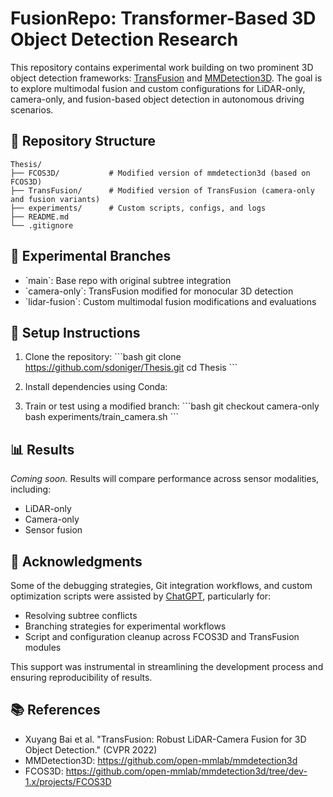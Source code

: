 # FusionRepo: Transformer-Based 3D Object Detection Research

This repository contains experimental work building on two prominent 3D object detection frameworks: [TransFusion](https://github.com/XuyangBai/TransFusion) and [MMDetection3D](https://github.com/open-mmlab/mmdetection3d). The goal is to explore multimodal fusion and custom configurations for LiDAR-only, camera-only, and fusion-based object detection in autonomous driving scenarios.

## 🔧 Repository Structure

```
Thesis/
├── FCOS3D/           # Modified version of mmdetection3d (based on FCOS3D)
├── TransFusion/      # Modified version of TransFusion (camera-only and fusion variants)
├── experiments/      # Custom scripts, configs, and logs
├── README.md
└── .gitignore
```

## 🧪 Experimental Branches

- \`main\`: Base repo with original subtree integration
- \`camera-only\`: TransFusion modified for monocular 3D detection
- \`lidar-fusion\`: Custom multimodal fusion modifications and evaluations

## 📄 Setup Instructions

1. Clone the repository:
   \`\`\`bash
   git clone https://github.com/sdoniger/Thesis.git
   cd Thesis
   \`\`\`

2. Install dependencies using Conda: 
3. Train or test using a modified branch:
   \`\`\`bash
   git checkout camera-only
   bash experiments/train_camera.sh
   \`\`\`

## 📊 Results

*Coming soon.* Results will compare performance across sensor modalities, including:
- LiDAR-only
- Camera-only
- Sensor fusion

## 🤖 Acknowledgments

Some of the debugging strategies, Git integration workflows, and custom optimization scripts were assisted by [ChatGPT](https://chat.openai.com), particularly for:
- Resolving subtree conflicts
- Branching strategies for experimental workflows
- Script and configuration cleanup across FCOS3D and TransFusion modules

This support was instrumental in streamlining the development process and ensuring reproducibility of results.

## 📚 References

- Xuyang Bai et al. "TransFusion: Robust LiDAR-Camera Fusion for 3D Object Detection." (CVPR 2022)
- MMDetection3D: https://github.com/open-mmlab/mmdetection3d
- FCOS3D: https://github.com/open-mmlab/mmdetection3d/tree/dev-1.x/projects/FCOS3D
